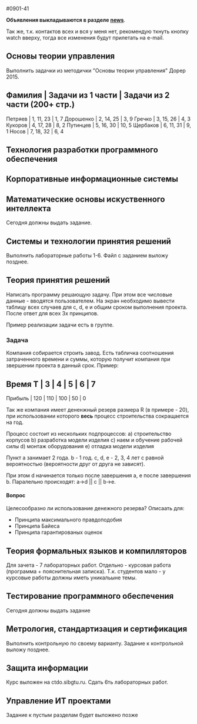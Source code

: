 #0901-41

**Объявления выкладываются в разделе [news](https://github.com/sibstu-ivt/main/blob/master/NEWS.md)**.

Так же, т.к. контактов всех и вся у меня нет, рекомендую ткнуть кнопку watch вверху, тогда все изменения будут прилетать на e-mail.

## Основы теории управления

Выполнить задачки из методички "Основы теории управления" Дорер 2015.

Фамилия   | Задачи из 1 части | Задачи из 2 части (200+ стр.)
-------------------------------------------------------------
Петряев   | 1, 11, 23         | 1, 7
Дорошенко | 2, 14, 25         | 3, 9
Гречко    | 3, 15, 26         | 4, 3
Кукоров   | 4, 17, 28         | 8, 2
Путинцев  | 5, 16, 30         | 10, 5
Щербаков  | 6, 11, 31         | 9, 1
Носов     | 7, 18, 32         | 6, 4



## Технология разработки программного обеспечения




## Корпоративные информационные системы




## Математические основы искуственного интеллекта

Сегодня должны выдать задание.



## Системы и технологии принятия решений

Выполнить лабораторные работы 1-6. Файл с заданием выложу позднее.



## Теория принятия решений

Написать программу решающую задачу.
При этом все числовые данные - вводятся пользователем.
На экран необходимо вывести таблицу всех случаев для c, d, e и общим сроком
выполнения проекта.
После ответ для всех 3х принципов.

Пример реализации задачи есть в группе.


### Задача

Компания собирается строить завод. Есть табличка соотношения затраченного времени
и суммы, которую получит компания при звершении проекта в данный срок. Пример:

Время T | 3   | 4   | 5   | 6  | 7
-------------------------------------
Прибыль | 120 | 110 | 100 | 50 | 0

Так же компания имеет дененжный резерв размера R (в примере - 20), при использовании
которого __весь__ процесс строительства сокращается на год.

Процесс состоит из нескольких подпроцессов:
a) строительство корпусов
b) разработка модели изделия
c) наем и обучение рабочей силы
d) монтаж оборудования
e) отладка модели изделия

Пункт a занимает 2 года. b - 1 год. c, d, e - 2, 3, 4 лет с равной вероятностью
(вероятности друг от друга не зависят).

При этом d начинается только после завершения a, e после завершения b.
Паралельно происходят: a->d || c || b->e.


#### Вопрос

Целесообразно ли использование денежного резерва? Описаать для:
- Принципа максимального правдоподобия
- Принципа Байеса
- Принципа гарантированых оценок




## Теория формальных языков и компилляторов

Для зачета - 7 лабораторных работ. Отдельно - курсовая работа (программа + пояснительная записка).
Т.к. студентов мало - у курсовые работы должны иметь уникальыне темы.



## Тестирование программного обеспечения

Сегодня должны выдать задание



## Метрология, стандартизация и сертификация

Выполнить контрольную по своему варианту. Задание к контрольной выложу позднее.



## Защита информации

Курс выложен на ctdo.sibgtu.ru. Сдать 6ть лабораторных работ.



## Управление ИТ проектами

Задание к пустым разделам будет выложено позже
